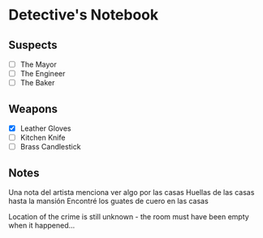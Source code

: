 # Detective's Notebook

## Suspects
- [ ] The Mayor
- [ ] The Engineer
- [ ] The Baker

## Weapons
- [x] Leather Gloves
- [ ] Kitchen Knife
- [ ] Brass Candlestick

## Notes
Una nota del artista menciona ver algo por las casas
Huellas de las casas hasta la mansión
Encontré los guates de cuero en las casas

Location of the crime is still unknown - the room must have been empty when it happened...
